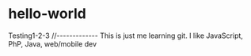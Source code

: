 # hello-world
Testing1-2-3
//-------------
This is just me learning git.
I like JavaScript, PhP, Java, web/mobile dev
